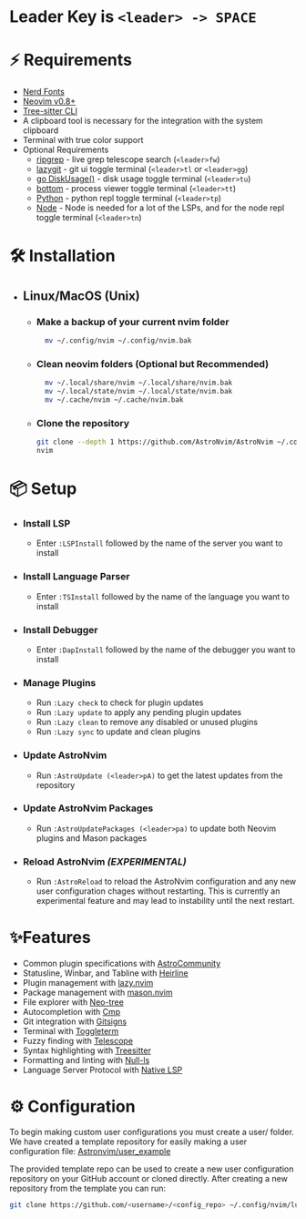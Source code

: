 # Leader Key is `<leader> -> SPACE`
# ⚡ Requirements

- [Nerd Fonts](https://www.nerdfonts.com/font-downloads)
- [Neovim v0.8+](https://github.com/neovim/neovim/releases/tag/stable)
- [Tree-sitter CLI](https://github.com/tree-sitter/tree-sitter/blob/master/cli/README.md)
- A clipboard tool is necessary for the integration with the system clipboard
- Terminal with true color support
- Optional Requirements
  - [ripgrep](https://github.com/BurntSushi/ripgrep) - live grep telescope search (`<leader>fw`)
  - [lazygit](https://github.com/jesseduffield/lazygit) - git ui toggle terminal (`<leader>tl` or `<leader>gg`)
  - [go DiskUsage()](https://github.com/dundee/gdu) - disk usage toggle terminal (`<leader>tu`)
  - [bottom](https://github.com/ClementTsang/bottom) - process viewer toggle terminal (`<leader>tt`)
  - [Python](https://www.python.org/) - python repl toggle terminal (`<leader>tp`)
  - [Node](https://nodejs.org/en/) - Node is needed for a lot of the LSPs, and for the node repl toggle terminal (`<leader>tn`)

# 🛠️ Installation

- ## Linux/MacOS (Unix)

  - ### Make a backup of your current nvim folder
    ```bash
      mv ~/.config/nvim ~/.config/nvim.bak
    ```
  - ### Clean neovim folders (Optional but Recommended)
    ```bash
      mv ~/.local/share/nvim ~/.local/share/nvim.bak
      mv ~/.local/state/nvim ~/.local/state/nvim.bak
      mv ~/.cache/nvim ~/.cache/nvim.bak
    ```
  - ### Clone the repository
    ```bash
    git clone --depth 1 https://github.com/AstroNvim/AstroNvim ~/.config/nvim
    nvim
    ```
# 📦 Setup
  - ### Install LSP
    - Enter `:LSPInstall` followed by the name of the server you want to install
  - ### Install Language Parser
    - Enter `:TSInstall` followed by the name of the language you want to install
  - ### Install Debugger
    - Enter `:DapInstall` followed by the name of the debugger you want to install
  - ### Manage Plugins
    - Run `:Lazy check` to check for plugin updates
    - Run `:Lazy update` to apply any pending plugin updates
    - Run `:Lazy clean` to remove any disabled or unused plugins
    - Run `:Lazy sync` to update and clean plugins
  - ### Update AstroNvim
    - Run `:AstroUpdate (<leader>pA)` to get the latest updates from the repository
  - ### Update AstroNvim Packages
    - Run `:AstroUpdatePackages (<leader>pa)` to update both Neovim plugins and Mason packages
  - ### Reload AstroNvim *(EXPERIMENTAL)*
    - Run `:AstroReload` to reload the AstroNvim configuration and any new user configuration chages without restarting. This is currently an experimental feature and may lead to instability until the next restart.

# ✨Features
- Common plugin specifications with [AstroCommunity](https://github.com/AstroNvim/astrocommunity)
- Statusline, Winbar, and Tabline with [Heirline](https://github.com/rebelot/heirline.nvim)
- Plugin management with [lazy.nvim](https://github.com/folke/lazy.nvim)
- Package management with [mason.nvim](https://github.com/williamboman/mason.nvim)
- File explorer with [Neo-tree](https://github.com/nvim-neo-tree/neo-tree.nvim)
- Autocompletion with [Cmp](https://github.com/hrsh7th/nvim-cmp)
- Git integration with [Gitsigns](https://github.com/lewis6991/gitsigns.nvim)
- Terminal with [Toggleterm](https://github.com/akinsho/toggleterm.nvim)
- Fuzzy finding with [Telescope](https://github.com/nvim-telescope/telescope.nvim)
- Syntax highlighting with [Treesitter](https://github.com/nvim-treesitter/nvim-treesitter)
- Formatting and linting with [Null-ls](https://github.com/jose-elias-alvarez/null-ls.nvim)
- Language Server Protocol with [Native LSP](https://github.com/neovim/nvim-lspconfig)

# ⚙️ Configuration
To begin making custom user configurations you must create a user/ folder. We have created a template repository for easily making a user configuration file: [Astronvim/user_example](https://github.com/AstroNvim/user_example)

The provided template repo can be used to create a new user configuration repository on your GitHub account or cloned directly. After creating a new repository from the template you can run:
```bash
git clone https://github.com/<username>/<config_repo> ~/.config/nvim/lua/user
```
